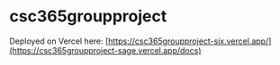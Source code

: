 # csc365groupproject

Deployed on Vercel here: [https://csc365groupproject-six.vercel.app/](https://csc365groupproject-sage.vercel.app/docs)
